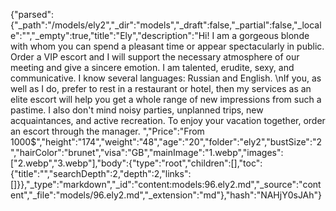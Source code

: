 {"parsed":{"_path":"/models/ely2","_dir":"models","_draft":false,"_partial":false,"_locale":"","_empty":true,"title":"Ely","description":"Hi! I am a gorgeous blonde with whom you can spend a pleasant time or appear spectacularly in public. Order a VIP escort and I will support the necessary atmosphere of our meeting and give a sincere emotion. I am talented, erudite, sexy, and communicative. I know several languages: Russian and English.  \nIf you, as well as I do, prefer to rest in a restaurant or hotel, then my services as an elite escort will help you get a whole range of new impressions from such a pastime. I also don't mind noisy parties, unplanned trips, new acquaintances, and active recreation. To enjoy your vacation together, order an escort through the manager.  ","Price":"From 1000$","height":"174","weight":"48","age":"20","folder":"ely2","bustSize":"2","hairColor":"brunet","visa":"GB","mainImage":"1.webp","images":["2.webp","3.webp"],"body":{"type":"root","children":[],"toc":{"title":"","searchDepth":2,"depth":2,"links":[]}},"_type":"markdown","_id":"content:models:96.ely2.md","_source":"content","_file":"models/96.ely2.md","_extension":"md"},"hash":"NAHjY0sJAh"}